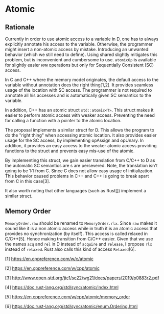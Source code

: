 # Atomic

## Rationale

Currently in order to use atomic access to a variable in D, one has to always explicitly annotate his access to the variable.
Otherwise, the programmer might insert a non-atomic access by mistake.
Introducing an unwanted behavior (which we still need to define).
Using shared slightly mitigates this problem, but is inconvenient and cumbersome to use.
`atomicOp` is available for slightly easier `RMW` operations but only for Sequentially Consistent (SC) access.

In C and C++ where the memory model originates, the default access to the variable without annotation does the right thing[1,2].
It provides seamless usage of the location with SC access.
The programmer is not required to annotate all his accesses and is automatically given SC semantics to the variable.

In addition, C++ has an atomic struct `std::atomic<T>`.
This struct makes it easier to perform atomic access with weaker access.
Preventing the need for calling  a function with a pointer to the atomic location.

The proposal implements a similar struct for D.
This allows the program to do the "right thing" when accessing atomic location.
It also provides easier usage for the SC access, by implementing opAssign and opUnary.
In addition, it provides an easy access to the weaker atomic access providing functions to the struct and prevents easy mis-use of the atomic.

By implementing this struct, we gain easier translation from C/C++ to D as the automatic SC semantics are s are persevered.
Note, the translation isn't going to be 1:1 from C.
Since C does not allow easy usage of initialization. 
This behavior caused problems in C++ and C++ is going to break apart from C in this case[3].

It also worth noting that other languages (such as Rust[]) implement a similar struct.


## Memory Order
`MemoryOrder.raw` should be renamed to `MemoryOrder.rlx`. 
Since `raw` makes it sound like it is a non atomic access while in truth it is an atomic access that provides no synchronization (by itself). 
This access is called relaxed in C/C++[5].
Hence making transition from C/C++ easier.
Given that we use the names `acq` and `rel` in D instead of `acquire` and `release`, I propose `rlx` instead of `relaxed`.
Rust also calls this kind of access `Relaxed`[6].


[1] https://en.cppreference.com/w/c/atomic
  
[2] https://en.cppreference.com/w/cpp/atomic
  
[3] http://www.open-std.org/jtc1/sc22/wg21/docs/papers/2019/p0883r2.pdf
  
[4] https://doc.rust-lang.org/std/sync/atomic/index.html
  
[5] https://en.cppreference.com/w/cpp/atomic/memory_order
  
[6] https://doc.rust-lang.org/std/sync/atomic/enum.Ordering.html
